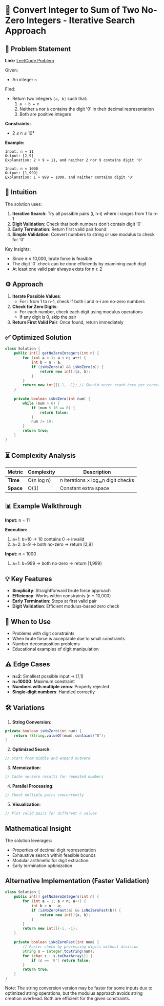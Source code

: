 # 🔢 Convert Integer to Sum of Two No-Zero Integers - Iterative Search Approach

## 📜 Problem Statement
**Link:** [LeetCode Problem](https://leetcode.com/problems/convert-integer-to-the-sum-of-two-no-zero-integers/description/?envType=daily-question&envId=2025-09-08)

Given:
- An integer `n`

Find:
- Return two integers `[a, b]` such that:
  1. `a + b = n`
  2. Neither `a` nor `b` contains the digit '0' in their decimal representation
  3. Both are positive integers

**Constraints:**
- 2 ≤ n ≤ 10⁴

**Example:**
```text
Input: n = 11
Output: [2,9]
Explanation: 2 + 9 = 11, and neither 2 nor 9 contains digit '0'

Input: n = 1000
Output: [1,999]
Explanation: 1 + 999 = 1000, and neither contains digit '0'
```

## 🧠 Intuition
The solution uses:
1. **Iterative Search**: Try all possible pairs (i, n-i) where i ranges from 1 to n-1
2. **Digit Validation**: Check that both numbers don't contain digit '0'
3. **Early Termination**: Return first valid pair found
4. **Simple Validation**: Convert numbers to string or use modulus to check for '0'

Key Insights:
- Since n ≤ 10,000, brute force is feasible
- The digit '0' check can be done efficiently by examining each digit
- At least one valid pair always exists for n ≥ 2

## ⚙️ Approach
1. **Iterate Possible Values**:
   - For i from 1 to n-1, check if both i and n-i are no-zero numbers
2. **Check for Zero Digits**:
   - For each number, check each digit using modulus operations
   - If any digit is 0, skip the pair
3. **Return First Valid Pair**: Once found, return immediately

## ✅ Optimized Solution
```java
class Solution {
    public int[] getNoZeroIntegers(int n) {
        for (int a = 1; a < n; a++) {
            int b = n - a;
            if (isNoZero(a) && isNoZero(b)) {
                return new int[]{a, b};
            }
        }
        return new int[]{-1, -1}; // Should never reach here per constraints
    }
    
    private boolean isNoZero(int num) {
        while (num > 0) {
            if (num % 10 == 0) {
                return false;
            }
            num /= 10;
        }
        return true;
    }
}
```

## ⏳ Complexity Analysis
| Metric          | Complexity | Description |
|-----------------|------------|-------------|
| **Time**        | O(n log n) | n iterations × log₁₀n digit checks |
| **Space**       | O(1)       | Constant extra space |

## 📊 Example Walkthrough
**Input:** n = 11

**Execution:**
1. a=1: b=10 → 10 contains 0 → invalid
2. a=2: b=9 → both no-zero → return [2,9]

**Input:** n = 1000
1. a=1: b=999 → both no-zero → return [1,999]

## 💡 Key Features
- **Simplicity**: Straightforward brute force approach
- **Efficiency**: Works within constraints (n ≤ 10,000)
- **Early Termination**: Stops at first valid pair
- **Digit Validation**: Efficient modulus-based zero check

## 🚀 When to Use
- Problems with digit constraints
- When brute force is acceptable due to small constraints
- Number decomposition problems
- Educational examples of digit manipulation

## ⚠️ Edge Cases
- **n=2**: Smallest possible input → [1,1]
- **n=10000**: Maximum constraint
- **Numbers with multiple zeros**: Properly rejected
- **Single-digit numbers**: Handled correctly

## 🛠 Variations
1. **String Conversion**:
```java
private boolean isNoZero(int num) {
    return !String.valueOf(num).contains("0");
}
```

2. **Optimized Search**:
```java
// Start from middle and expand outward
```

3. **Memoization**:
```java
// Cache no-zero results for repeated numbers
```

4. **Parallel Processing**:
```java
// Check multiple pairs concurrently
```

5. **Visualization**:
```java
// Plot valid pairs for different n values
```

## Mathematical Insight
The solution leverages:
- Properties of decimal digit representation
- Exhaustive search within feasible bounds
- Modular arithmetic for digit extraction
- Early termination optimization

## Alternative Implementation (Faster Validation)
```java
class Solution {
    public int[] getNoZeroIntegers(int n) {
        for (int a = 1; a < n; a++) {
            int b = n - a;
            if (isNoZeroFast(a) && isNoZeroFast(b)) {
                return new int[]{a, b};
            }
        }
        return new int[]{-1, -1};
    }
    
    private boolean isNoZeroFast(int num) {
        // Faster check by processing digits without division
        String s = Integer.toString(num);
        for (char c : s.toCharArray()) {
            if (c == '0') return false;
        }
        return true;
    }
}
```
Note: The string conversion version may be faster for some inputs due to optimized string operations, but the modulus approach avoids string creation overhead. Both are efficient for the given constraints.